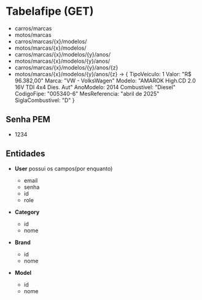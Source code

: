 # Tabelafipe (GET)

- carros/marcas
- motos/marcas
- carros/marcas/{x}/modelos/
- motos/marcas/{x}/modelos/
- carros/marcas/{x}/modelos/{y}/anos/
- motos/marcas/{x}/modelos/{y}/anos/
- carros/marcas/{x}/modelos/{y}/anos/{z}
- motos/marcas/{x}/modelos/{y}/anos/{z} ->
  {
    TipoVeiculo: 1
    Valor: "R$ 96.382,00"
    Marca: "VW - VolksWagen"
    Modelo: "AMAROK High.CD 2.0 16V TDI 4x4 Dies. Aut"
    AnoModelo: 2014
    Combustivel: "Diesel"
    CodigoFipe: "005340-6"
    MesReferencia: "abril de 2025"
    SiglaCombustivel: "D"
  }

## Senha PEM

- 1234

## Entidades

- **User** possui os campos(por enquanto)
  - email
  - senha
  - id
  - role

- **Category**
  - id
  - nome

- **Brand**
  - id
  - nome

- **Model**
  - id
  - nome

